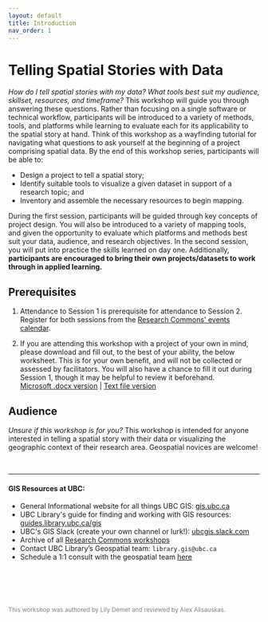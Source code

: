 ```yaml
---
layout: default
title: Introduction
nav_order: 1
---
```

# Telling Spatial Stories with Data
    
*How do I tell spatial stories with my data? What tools best suit my audience, skillset, resources, and timeframe?* This workshop will guide you through answering these questions. Rather than focusing on a single software or technical workflow, participants will be introduced to a variety of methods, tools, and platforms while learning to evaluate each for its applicability to the spatial story at hand. Think of this workshop as a wayfinding tutorial for navigating what questions to ask yourself at the beginning of a project comprising spatial data. By the end of this workshop series, participants will be able to:

- Design a project to tell a spatial story;
- Identify suitable tools to visualize a given dataset in support of a research topic; and
- Inventory and assemble the necessary resources to begin mapping.


 During the first session, participants will be guided through key concepts of project design. You will also be introduced to a variety of mapping tools, and given the opportunity to evaluate which platforms and methods best suit your data, audience, and research objectives. In the second session, you will put into practice the skills learned on day one. Additionally, **participants are encouraged to bring their own projects/datasets to work through in applied learning.** 


## Prerequisites
1. Attendance to Session 1 is prerequisite for attendance to Session 2. Register for both sessions from the [Research Commons' events calendar](https://researchcommons.library.ubc.ca/workshops/).

2. If you are attending this workshop with a project of your own in mind, please download and fill out, to the best of your ability, the below worksheet. This is for your own benefit, and will not be collected or assessed by facilitators. You will also have a chance to fill it out during Session 1, though it may be helpful to review it beforehand.  
[Microsoft .docx version](./content/project-design-worksheet.docx) | 
[Text file version](./content/project-design-worksheet.rtf)


## Audience
*Unsure if this workshop is for you?* This workshop is intended for anyone interested in telling a spatial story with their data or visualizing the geographic context of their research area. Geospatial novices are welcome!
      

<br>

--- 
#### GIS Resources at UBC:

- General Informational website for all things UBC GIS: [gis.ubc.ca](http://gis.ubc.ca/)
- UBC Library's guide for finding and working with GIS resources: [guides.library.ubc.ca/gis](http://guides.library.ubc.ca/gis)
- UBC's GIS Slack (create your own channel or lurk!): [ubcgis.slack.com](https://ubcgis.slack.com/)
- Archive of all [Research Commons workshops](https://ubc-library-rc.github.io/all.html)
- Contact UBC Library’s Geospatial team: `library.gis@ubc.ca`
- Schedule a 1:1 consult with the geospatial team [here](https://libcal.library.ubc.ca/appointments/research_commons#s-lc-public-pt)

<p style="margin-top:90px"></p>
<p style="color:grey; font-size:12px">This workshop was authored by Lily Demet and reviewed by Alex Alisauskas.</p>
